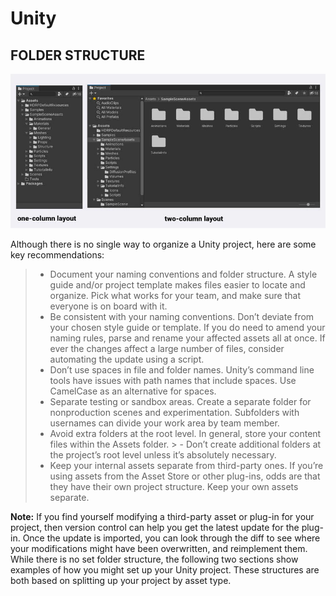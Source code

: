 # Unity

## FOLDER STRUCTURE


![My Image](images/column-layout.png)

Although there is no single way to organize a Unity project, here are some key recommendations:
> - Document your naming conventions and folder structure. A style guide and/or project template makes  files easier to locate and organize. Pick what works for your team, and make sure that everyone is on board with it.
> - Be consistent with your naming conventions. Don’t deviate from your chosen style guide or template. If you do need to amend your naming rules, parse and rename your affected assets all at once. If ever the changes affect a large number of files, consider automating the update using a script.
> - Don’t use spaces in file and folder names. Unity’s command line tools have issues with path names that include spaces. Use CamelCase as an alternative for spaces.
> - Separate testing or sandbox areas. Create a separate folder for nonproduction scenes and experimentation. Subfolders with usernames can divide your work area by team member.
> - Avoid extra folders at the root level. In general, store your content files within the Assets folder. > - Don’t create additional folders at the project’s root level unless it’s absolutely necessary.
> - Keep your internal assets separate from third-party ones. If you’re using assets from the Asset Store or other plug-ins, odds are that they have their own project structure. Keep your own assets separate.

**Note:** If you find yourself modifying a third-party asset or plug-in for your project, then version control can help you get the latest update for the plug-in. Once the update is imported, you can look through the diff to see where your modifications might have been overwritten, and reimplement them.
While there is no set folder structure, the following two sections show examples of how you might set up your Unity project. These structures are both based on splitting up your project by asset type.
